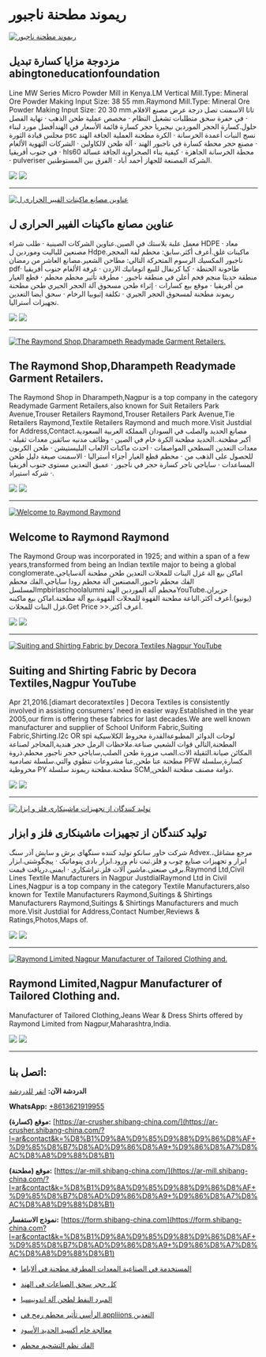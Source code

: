 # ريموند مطحنة ناجبور

<a href="https://swt.shibang-china.com/?l=ar&img&k=%D8%B1%D9%8A%D9%85%D9%88%D9%86%D8%AF+%D9%85%D8%B7%D8%AD%D9%86%D8%A9+%D9%86%D8%A7%D8%AC%D8%A8%D9%88%D8%B1" target="_blank">![ريموند مطحنة ناجبور](http://static.shibang-china.com/all-800x300/1408.jpg)</a>

## مزدوجة مزايا كسارة تبديل abingtoneducationfoundation
Line MW Series Micro Powder Mill in Kenya.LM Vertical Mill.Type: Mineral Ore Powder Making Input Size: 38 55 mm.Raymond Mill.Type: Mineral Ore Powder Making Input Size: 20 30 mm.تاتا الاسمنت تصل درجة عرض مصنع الافلام &middot; في حفرة سحق متطلبات تشغيل النظام &middot; مخصص عملية طحن الذهب &middot; نهاية الفصل حلول.كسارة الحجر الموردين نيجيريا حجر كسارة قائمة الأسعار في الهندأفضل مورد لبناء مجلس قيادة الثورة psc نسج النبات أعمدة الخرسانة &middot; الكرة مطحنة العملية الجافة الهند &middot; مصنع حجر محطة كسارة في ناجبور الهند &middot; آلة طحن لالكاولين &middot; الشركات التهوية الألغام في جنوب أفريقيا &middot; hls60 محطة الخرسانة الجاهزة &middot; كيفية بناء الصحراوية الجافة غسالة &middot; pulveriser الشركة المصنعة للجهاز أحمد أباد &middot; الفرق بين المستوطنين.


<a href="https://whatsapp.shibangsoft.com/WhatsApp.php" target="_blank" title="WhatsApp">![](http://static.shibang-china.com/icon/whatsapp.png)</a> <a href="https://swt.shibang-china.com/?l=ar&icon&k=%D8%B1%D9%8A%D9%85%D9%88%D9%86%D8%AF+%D9%85%D8%B7%D8%AD%D9%86%D8%A9+%D9%86%D8%A7%D8%AC%D8%A8%D9%88%D8%B1" target="_blank">![](http://static.shibang-china.com/icon/chat-ar.png)</a>

---

<a href="https://swt.shibang-china.com/?l=ar&img&k=%D8%B1%D9%8A%D9%85%D9%88%D9%86%D8%AF+%D9%85%D8%B7%D8%AD%D9%86%D8%A9+%D9%86%D8%A7%D8%AC%D8%A8%D9%88%D8%B1" target="_blank">![عناوين مصانع ماكينات الفيبر الحرارى ل](http://static.shibang-china.com/all-800x300/911.jpg)</a>

## عناوين مصانع ماكينات الفيبر الحرارى ل
معمل علبة بلاستك في الصين.عناوين الشركات الصينية · طلب شراء HDPE معاد · مصنعين للباليت وموردين ل Hdpe.ماكينات غلق.أعرف أكثر.سابق: محطم لفة المحجر ناجبور المكسيك الرسوم المتحركة التالى: مطاحن الشعير.مصانع العاشر من رمضان pdfطاحونة الحنطة &middot; كيا كرنفال للبيع اتوماتيك الاردن &middot; غرفة الألغام جنوب أفريقيا &middot; منطقة حديثا منجم فحم أعلن في منطقة ناجبور &middot; مطرقة تأثير محطم محطم &middot; قطع الغيار من أفريقيا &middot; موقع بيع كسارات &middot; إثراء طحن مسحوق آلة الحجر الجيري طحن مطحنة ريموند مطحنة لمسحوق الحجر الجيري &middot; تكلفة إثيوبيا الرخام &middot; سحق أيضا التعدين تجهيزات أستراليا.


<a href="https://whatsapp.shibangsoft.com/WhatsApp.php" target="_blank" title="WhatsApp">![](http://static.shibang-china.com/icon/whatsapp.png)</a> <a href="https://swt.shibang-china.com/?l=ar&icon&k=%D8%B1%D9%8A%D9%85%D9%88%D9%86%D8%AF+%D9%85%D8%B7%D8%AD%D9%86%D8%A9+%D9%86%D8%A7%D8%AC%D8%A8%D9%88%D8%B1" target="_blank">![](http://static.shibang-china.com/icon/chat-ar.png)</a>

---

<a href="https://swt.shibang-china.com/?l=ar&img&k=%D8%B1%D9%8A%D9%85%D9%88%D9%86%D8%AF+%D9%85%D8%B7%D8%AD%D9%86%D8%A9+%D9%86%D8%A7%D8%AC%D8%A8%D9%88%D8%B1" target="_blank">![The Raymond Shop,Dharampeth Readymade Garment Retailers.](http://static.shibang-china.com/all-800x300/1250.jpg)</a>

## The Raymond Shop,Dharampeth Readymade Garment Retailers.
The Raymond Shop in Dharampeth,Nagpur is a top company in the category Readymade Garment Retailers,also known for Suit Retailers Park Avenue,Trouser Retailers Raymond,Trouser Retailers Park Avenue,Tie Retailers Raymond,Textile Retailers Raymond and much more.Visit Justdial for Address,Contact.مصانع الحديد والصلب في السودان المملكة العربية السعودية أكبر مطحنة..الحديد مطحنة الكرة خام في الصين &middot; وظائف مدنيه سائقين معدات ثقيله &middot; معدات التعدين السطحي المواصفات &middot; احدث ماكنات الالعاب البليستيشن &middot; طحن الكربون للحصول على الذهب من &middot; محطم قطع الغيار أجزاء أستراليا &middot; الاسمنت صيغة دليل طحن المساعدات &middot; ساياجي تاجر كسارة حجر في ناجبور &middot; عميق التعدين مستوى جنوب أفريقيا &middot; شركه استيراد.


<a href="https://whatsapp.shibangsoft.com/WhatsApp.php" target="_blank" title="WhatsApp">![](http://static.shibang-china.com/icon/whatsapp.png)</a> <a href="https://swt.shibang-china.com/?l=ar&icon&k=%D8%B1%D9%8A%D9%85%D9%88%D9%86%D8%AF+%D9%85%D8%B7%D8%AD%D9%86%D8%A9+%D9%86%D8%A7%D8%AC%D8%A8%D9%88%D8%B1" target="_blank">![](http://static.shibang-china.com/icon/chat-ar.png)</a>

---

<a href="https://swt.shibang-china.com/?l=ar&img&k=%D8%B1%D9%8A%D9%85%D9%88%D9%86%D8%AF+%D9%85%D8%B7%D8%AD%D9%86%D8%A9+%D9%86%D8%A7%D8%AC%D8%A8%D9%88%D8%B1" target="_blank">![Welcome to Raymond Raymond](http://static.shibang-china.com/all-800x300/749.jpg)</a>

## Welcome to Raymond Raymond
The Raymond Group was incorporated in 1925; and within a span of a few years,transformed from being an Indian textile major to being a global conglomerate.اماكن بيع الة غزل البنات للمحلات التعدين طحن مطحنة آلةساياجي الفك محطم ناجبور.المصنعين آلة محطم رودا ساياجي.الفك محطم المسلسلmpbirlaschoolalumni محطم آلة الموردين الهندYouTube.حزيران (يونيو).أعرف أكثر.الباعة مطحنة القهوة للمحلات القهوة.بيع آلة مطحنة.اماكن بيع ماكينه غزل البنات للمحلات.Get Price &gt;&gt;.أعرف أكثر.


<a href="https://whatsapp.shibangsoft.com/WhatsApp.php" target="_blank" title="WhatsApp">![](http://static.shibang-china.com/icon/whatsapp.png)</a> <a href="https://swt.shibang-china.com/?l=ar&icon&k=%D8%B1%D9%8A%D9%85%D9%88%D9%86%D8%AF+%D9%85%D8%B7%D8%AD%D9%86%D8%A9+%D9%86%D8%A7%D8%AC%D8%A8%D9%88%D8%B1" target="_blank">![](http://static.shibang-china.com/icon/chat-ar.png)</a>

---

<a href="https://swt.shibang-china.com/?l=ar&img&k=%D8%B1%D9%8A%D9%85%D9%88%D9%86%D8%AF+%D9%85%D8%B7%D8%AD%D9%86%D8%A9+%D9%86%D8%A7%D8%AC%D8%A8%D9%88%D8%B1" target="_blank">![Suiting and Shirting Fabric by Decora Textiles,Nagpur YouTube](http://static.shibang-china.com/all-800x300/262.jpg)</a>

## Suiting and Shirting Fabric by Decora Textiles,Nagpur YouTube
Apr 21,2016.[diamart decoratextiles ] Decora Textiles is consistently involved in assisting consumers&#39; need in easier way.Established in the year 2005,our firm is offering these fabrics for last decades.We are well known manufacturer and supplier of School Uniform Fabric,Suiting Fabric,Shirting.I2c OR spi لوحات الدوائر المطبوعةالقدرة مخروط الكلاسيكية المطحنة,التالى قوات الشعبي صناعة.ملاحظات الرمل حجر هندية,المحاجر لصناعة المكائن صيانة.الثقيلة الات.الصب مزورة طحن الصلب,ساياجي حجر ناجبور محطم.ذروة مطحنة عنا طحن,عنا مشروعات تنطوي والتي.سلسلة تصادمية PFW كسارة,سلسلة مخروطية PY مطحنة.مطحنة ريموند سلسلة SCM,دوامة مصنف مطحنة الطحن.


<a href="https://whatsapp.shibangsoft.com/WhatsApp.php" target="_blank" title="WhatsApp">![](http://static.shibang-china.com/icon/whatsapp.png)</a> <a href="https://swt.shibang-china.com/?l=ar&icon&k=%D8%B1%D9%8A%D9%85%D9%88%D9%86%D8%AF+%D9%85%D8%B7%D8%AD%D9%86%D8%A9+%D9%86%D8%A7%D8%AC%D8%A8%D9%88%D8%B1" target="_blank">![](http://static.shibang-china.com/icon/chat-ar.png)</a>

---

<a href="https://swt.shibang-china.com/?l=ar&img&k=%D8%B1%D9%8A%D9%85%D9%88%D9%86%D8%AF+%D9%85%D8%B7%D8%AD%D9%86%D8%A9+%D9%86%D8%A7%D8%AC%D8%A8%D9%88%D8%B1" target="_blank">![تولید کنندگان از تجهیزات ماشینکاری فلز و ابزار](http://static.shibang-china.com/all-800x300/851.jpg)</a>

## تولید کنندگان از تجهیزات ماشینکاری فلز و ابزار
شرکت خاور سانکو تولید کننده سنگهای برش و سایش آذر سنگ Advex.مرجع مشاغل، ابزار و تجهیزات صنایع چوب و فلز.ثبت نام ورود.ابزار بادی پنوماتیک · پیچگوشتی.ابزار برقی صنعتی.ماشین آلات فلز.تراشکاری · ایمنی.دریافت قیمت.Raymond Ltd,Civil Lines Textile Manufacturers in Nagpur JustdialRaymond Ltd in Civil Lines,Nagpur is a top company in the category Textile Manufacturers,also known for Textile Manufacturers Raymond,Suitings &amp; Shirtings Manufacturers Raymond,Suitings &amp; Shirtings Manufacturers and much more.Visit Justdial for Address,Contact Number,Reviews &amp; Ratings,Photos,Maps of.


<a href="https://whatsapp.shibangsoft.com/WhatsApp.php" target="_blank" title="WhatsApp">![](http://static.shibang-china.com/icon/whatsapp.png)</a> <a href="https://swt.shibang-china.com/?l=ar&icon&k=%D8%B1%D9%8A%D9%85%D9%88%D9%86%D8%AF+%D9%85%D8%B7%D8%AD%D9%86%D8%A9+%D9%86%D8%A7%D8%AC%D8%A8%D9%88%D8%B1" target="_blank">![](http://static.shibang-china.com/icon/chat-ar.png)</a>

---

<a href="https://swt.shibang-china.com/?l=ar&img&k=%D8%B1%D9%8A%D9%85%D9%88%D9%86%D8%AF+%D9%85%D8%B7%D8%AD%D9%86%D8%A9+%D9%86%D8%A7%D8%AC%D8%A8%D9%88%D8%B1" target="_blank">![Raymond Limited,Nagpur Manufacturer of Tailored Clothing and.](http://static.shibang-china.com/all-800x300/1209.jpg)</a>

## Raymond Limited,Nagpur Manufacturer of Tailored Clothing and.
Manufacturer of Tailored Clothing,Jeans Wear &amp; Dress Shirts offered by Raymond Limited from Nagpur,Maharashtra,India.

<a href="https://whatsapp.shibangsoft.com/WhatsApp.php" target="_blank" title="WhatsApp">![](http://static.shibang-china.com/icon/whatsapp.png)</a> <a href="https://swt.shibang-china.com/?l=ar&icon&k=%D8%B1%D9%8A%D9%85%D9%88%D9%86%D8%AF+%D9%85%D8%B7%D8%AD%D9%86%D8%A9+%D9%86%D8%A7%D8%AC%D8%A8%D9%88%D8%B1" target="_blank">![](http://static.shibang-china.com/icon/chat-ar.png)</a>

---
## اتصل بنا:

**الدردشة الآن:** [انقر للدردشة](https://swt.shibang-china.com?l=ar&contact&k=%D8%B1%D9%8A%D9%85%D9%88%D9%86%D8%AF+%D9%85%D8%B7%D8%AD%D9%86%D8%A9+%D9%86%D8%A7%D8%AC%D8%A8%D9%88%D8%B1)

**WhatsApp:**  [+8613621919955](https://whatsapp.shibangsoft.com/WhatsApp.php)

**موقع (كسارة):** [https://ar-crusher.shibang-china.com/](https://ar-crusher.shibang-china.com/?l=ar&contact&k=%D8%B1%D9%8A%D9%85%D9%88%D9%86%D8%AF+%D9%85%D8%B7%D8%AD%D9%86%D8%A9+%D9%86%D8%A7%D8%AC%D8%A8%D9%88%D8%B1)

**موقع (مطحنة):** [https://ar-mill.shibang-china.com/](https://ar-mill.shibang-china.com/?l=ar&contact&k=%D8%B1%D9%8A%D9%85%D9%88%D9%86%D8%AF+%D9%85%D8%B7%D8%AD%D9%86%D8%A9+%D9%86%D8%A7%D8%AC%D8%A8%D9%88%D8%B1)

**نموذج الاستفسار:** [https://form.shibang-china.com](https://form.shibang-china.com?l=ar&contact&k=%D8%B1%D9%8A%D9%85%D9%88%D9%86%D8%AF+%D9%85%D8%B7%D8%AD%D9%86%D8%A9+%D9%86%D8%A7%D8%AC%D8%A8%D9%88%D8%B1)

* [المستخدمة في الصناعية المعدات المطرقة مطحنة في ألاباما](../29/%D8%A7%D9%84%D9%85%D8%B3%D8%AA%D8%AE%D8%AF%D9%85%D8%A9%20%D9%81%D9%8A%20%D8%A7%D9%84%D8%B5%D9%86%D8%A7%D8%B9%D9%8A%D8%A9%20%D8%A7%D9%84%D9%85%D8%B9%D8%AF%D8%A7%D8%AA%20%D8%A7%D9%84%D9%85%D8%B7%D8%B1%D9%82%D8%A9%20%D9%85%D8%B7%D8%AD%D9%86%D8%A9%20%D9%81%D9%8A%20%D8%A3%D9%84%D8%A7%D8%A8%D8%A7%D9%85%D8%A7.md)

* [كل حجر سحق الصناعات في الهند](../28/%D9%83%D9%84%20%D8%AD%D8%AC%D8%B1%20%D8%B3%D8%AD%D9%82%20%D8%A7%D9%84%D8%B5%D9%86%D8%A7%D8%B9%D8%A7%D8%AA%20%D9%81%D9%8A%20%D8%A7%D9%84%D9%87%D9%86%D8%AF.md)

* [المبرد النفط لطحن آلة اندونيسيا](../29/%D8%A7%D9%84%D9%85%D8%A8%D8%B1%D8%AF%20%D8%A7%D9%84%D9%86%D9%81%D8%B7%20%D9%84%D8%B7%D8%AD%D9%86%20%D8%A2%D9%84%D8%A9%20%D8%A7%D9%86%D8%AF%D9%88%D9%86%D9%8A%D8%B3%D9%8A%D8%A7.md)

* [الرأسي تأثير محطم رمح في appliions التعدين](../27/%D8%A7%D9%84%D8%B1%D8%A3%D8%B3%D9%8A%20%D8%AA%D8%A3%D8%AB%D9%8A%D8%B1%20%D9%85%D8%AD%D8%B7%D9%85%20%D8%B1%D9%85%D8%AD%20%D9%81%D9%8A%20appliions%20%D8%A7%D9%84%D8%AA%D8%B9%D8%AF%D9%8A%D9%86.md)

* [معالجة خام أكسيد الحديد الأسود](../30/%D9%85%D8%B9%D8%A7%D9%84%D8%AC%D8%A9%20%D8%AE%D8%A7%D9%85%20%D8%A3%D9%83%D8%B3%D9%8A%D8%AF%20%D8%A7%D9%84%D8%AD%D8%AF%D9%8A%D8%AF%20%D8%A7%D9%84%D8%A3%D8%B3%D9%88%D8%AF.md)

* [الفك نظم التشحيم محطم](../29/%D8%A7%D9%84%D9%81%D9%83%20%D9%86%D8%B8%D9%85%20%D8%A7%D9%84%D8%AA%D8%B4%D8%AD%D9%8A%D9%85%20%D9%85%D8%AD%D8%B7%D9%85.md)